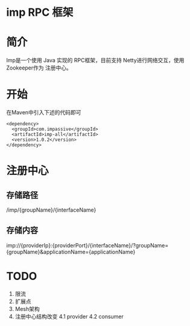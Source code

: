 # imp RPC 框架

# 简介

Imp是一个使用 Java 实现的 RPC框架，目前支持 Netty进行网络交互，使用Zookeeper作为
注册中心。

# 开始

在Maven中引入下述的代码即可
```
<dependency>
  <groupId>com.impassive</groupId>
  <artifactId>imp-all</artifactId>
  <version>1.0.2</version>
</dependency>
```
# 注册中心
## 存储路径

/imp/{groupName}/{interfaceName}
## 存储内容
imp://{providerIp}:{providerPort}/{interfaceName}/?groupName={groupName}&applicationName={applicationName}

# TODO
1. 限流
2. 扩展点
3. Mesh架构
4. 注册中心结构改变
4.1 provider
4.2 consumer